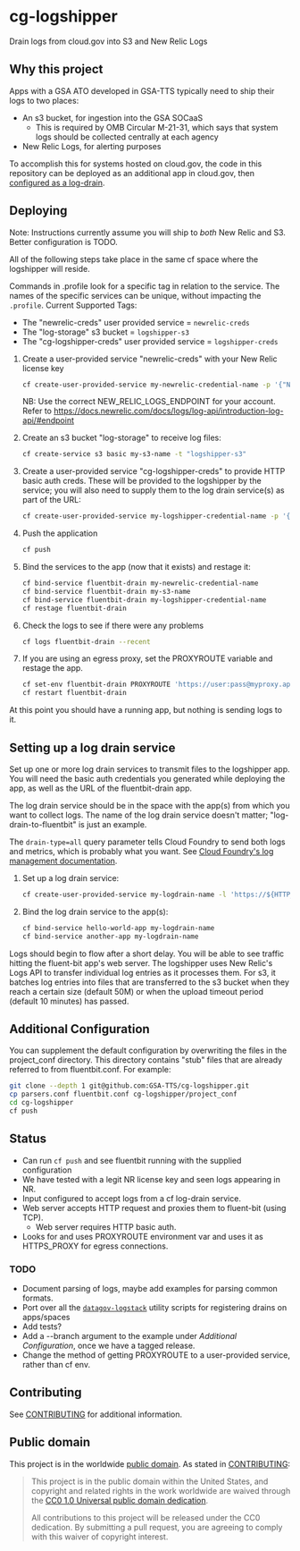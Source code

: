# cg-logshipper

Drain logs from cloud.gov into S3 and New Relic Logs
## Why this project

Apps with a GSA ATO developed in GSA-TTS typically need to ship their logs to two places:

- An s3 bucket, for ingestion into the GSA SOCaaS
  - This is required by OMB Circular M-21-31, which says that system logs should be collected centrally at each agency
- New Relic Logs, for alerting purposes

To accomplish this for systems hosted on cloud.gov, the code in this repository can be deployed as an additional app in cloud.gov, then [configured as a log-drain](https://docs.cloudfoundry.org/devguide/services/log-management.html#user-provided).

## Deploying

Note: Instructions currently assume you will ship to _both_ New Relic and S3. Better configuration is TODO.

All of the following steps take place in the same cf space where the logshipper will reside.

Commands in .profile look for a specific tag in relation to the service. The names of the specific services can be unique, without impacting the `.profile`.
Current Supported Tags:
- The "newrelic-creds" user provided service = `newrelic-creds`
- The "log-storage" s3 bucket = `logshipper-s3`
- The "cg-logshipper-creds" user provided service = `logshipper-creds`

1. Create a user-provided service "newrelic-creds" with your New Relic license key
    ```sh
    cf create-user-provided-service my-newrelic-credential-name -p '{"NEW_RELIC_LICENSE_KEY":"[your key]", "NEW_RELIC_LOGS_ENDPOINT": "[your endpoint]"}' -t "newrelic-creds"
    ```
    NB: Use the correct NEW_RELIC_LOGS_ENDPOINT for your account. Refer to https://docs.newrelic.com/docs/logs/log-api/introduction-log-api/#endpoint

2. Create an s3 bucket "log-storage" to receive log files:
    ```sh
    cf create-service s3 basic my-s3-name -t "logshipper-s3"
    ```

3. Create a user-provided service "cg-logshipper-creds" to provide HTTP basic auth creds. These will be provided to the logshipper by the service; you will also need to supply them to the log drain service(s) as part of the URL:
    ```sh
    cf create-user-provided-service my-logshipper-credential-name -p '{"HTTP_USER": "Some_username_you_provide", "HTTP_PASS": "Some_password"}' -t "logshipper-creds"
    ```

4. Push the application
    ```sh
    cf push
    ```

5. Bind the services to the app (now that it exists) and restage it:
    ```sh
    cf bind-service fluentbit-drain my-newrelic-credential-name
    cf bind-service fluentbit-drain my-s3-name
    cf bind-service fluentbit-drain my-logshipper-credential-name
    cf restage fluentbit-drain
    ```

6. Check the logs to see if there were any problems
    ```sh
    cf logs fluentbit-drain --recent
    ```

7. If you are using an egress proxy, set the PROXYROUTE variable and restage the app.
    ```sh
    cf set-env fluentbit-drain PROXYROUTE 'https://user:pass@myproxy.app.internal:61443'
    cf restart fluentbit-drain
    ```

At this point you should have a running app, but nothing is sending logs to it.

## Setting up a log drain service

Set up one or more log drain services to transmit files to the logshipper app. You will need the basic auth credentials you generated while deploying the app, as well as the URL of the fluentbit-drain app.

The log drain service should be in the space with the app(s) from which you want to collect logs. The name of the log drain service doesn't matter; "log-drain-to-fluentbit" is just an example.

The `drain-type=all` query parameter tells Cloud Foundry to send both logs and metrics, which is probably what you want. See [Cloud Foundry's log management documentation](https://docs.cloudfoundry.org/devguide/services/log-management.html#:~:text=Where%20%60DRAIN%2DTYPE%2DVALUE%60%20is%20one%20of%20the%20following%3A).

1. Set up a log drain service:
    ```sh
    cf create-user-provided-service my-logdrain-name -l 'https://${HTTP_USER}:${HTTP_PASS}@fluentbit-drain-some-random-words.app.cloud.gov/?drain-type=all'
    ```

2. Bind the log drain service to the app(s):
    ```sh
    cf bind-service hello-world-app my-logdrain-name
    cf bind-service another-app my-logdrain-name
    ```

Logs should begin to flow after a short delay. You will be able to see traffic hitting the fluent-bit app's web server. The logshipper uses New Relic's Logs API to transfer individual log entries as it processes them. For s3, it batches log entries into files that are transferred to the s3 bucket when they reach a certain size (default 50M) or when the upload timeout period (default 10 minutes) has passed.

## Additional Configuration

You can supplement the default configuration by overwriting the files in the project_conf directory. This directory contains "stub" files that are already referred to from fluentbit.conf. For example:

   ```sh
   git clone --depth 1 git@github.com:GSA-TTS/cg-logshipper.git
   cp parsers.conf fluentbit.conf cg-logshipper/project_conf
   cd cg-logshipper
   cf push
   ```

## Status

- Can run `cf push` and see fluentbit running with the supplied configuration
- We have tested with a legit NR license key and seen logs appearing in NR.
- Input configured to accept logs from a cf log-drain service.
- Web server accepts HTTP request and proxies them to fluent-bit (using TCP).
  - Web server requires HTTP basic auth.
- Looks for and uses PROXYROUTE environment var and uses it as HTTPS_PROXY for egress connections.

### TODO

- Document parsing of logs, maybe add examples for parsing common formats.
- Port over all the [`datagov-logstack`](https://github.com/GSA/datagov-logstack) utility scripts for registering drains on apps/spaces
- Add tests?
- Add a --branch argument to the example under *Additional Configuration*, once we have a tagged release.
- Change the method of getting PROXYROUTE to a user-provided service, rather than cf env. 

## Contributing

See [CONTRIBUTING](CONTRIBUTING.md) for additional information.

## Public domain

This project is in the worldwide [public domain](LICENSE.md). As stated in [CONTRIBUTING](CONTRIBUTING.md):

> This project is in the public domain within the United States, and copyright and related rights in the work worldwide are waived through the [CC0 1.0 Universal public domain dedication](https://creativecommons.org/publicdomain/zero/1.0/).
>
> All contributions to this project will be released under the CC0 dedication. By submitting a pull request, you are agreeing to comply with this waiver of copyright interest.
